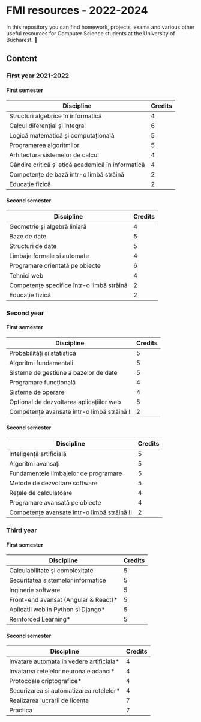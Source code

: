 # FMI resources - 2022-2024

In this repository you can find homework, projects, exams and various 
other useful resources for Computer Science students at the University of Bucharest. :duck:


## Content

### First year 2021-2022
#### First semester

| Discipline                                       | Credits |
|--------------------------------------------------|---------|
| Structuri algebrice în informatică               |    4    |
| Calcul diferențial și integral                   |    6    |
| Logică matematică și computațională              |    5    |
| Programarea algoritmilor                         |    5    |
| Arhitectura sistemelor de calcul                 |    4    |
| Gândire critică și etică academică în informatică|    4    |
| Competențe de bază într-o limbă străină          |    2    |
| Educație fizică                                  |    2    |

#### Second semester
| Discipline                                       | Credits |
|--------------------------------------------------|---------|
| Geometrie și algebră liniară                     |    4    |
| Baze de date                                     |    5    |
| Structuri de date                                |    5    |
| Limbaje formale și automate                      |    4    |
| Programare orientată pe obiecte                  |    6    |
| Tehnici web                                      |    4    |
| Competențe specifice într-o limbă străină        |    2    |
| Educație fizică                                  |    2    |

### Second year
#### First semester
| Discipline                                       | Credits |
|--------------------------------------------------|---------|
| Probabilități și statistică                      |    5    |
| Algoritmi fundamentali                           |    5    |
| Sisteme de gestiune a bazelor de date            |    5    |
| Programare funcțională                           |    4    |
| Sisteme de operare                               |    4    |
| Optional de dezvoltarea aplicațiilor web         |    5    |
| Competențe avansate într-o limbă străină I       |    2    |

#### Second semester
| Discipline                                       | Credits |
|--------------------------------------------------|---------|
| Inteligență artificială                          |    5    |
| Algoritmi avansați                               |    5    |
| Fundamentele limbajelor de programare            |    5    |
| Metode de dezvoltare software                    |    5    |
| Rețele de calculatoare                           |    4    |
| Programare avansată pe obiecte                   |    4    |
| Competențe avansate într-o limbă străină II      |    2    |

### Third year
#### First semester
| Discipline                                       | Credits |
|--------------------------------------------------|---------|
| Calculabilitate și complexitate                  |    5    |
| Securitatea sistemelor informatice               |    5    |
| Inginerie software                               |    5    |
| Front-end avansat (Angular & React)*             |    5    |
| Aplicatii web in Python si Django*               |    5    |
| Reinforced Learning*                             |    5    |

#### Second semester
| Discipline                                       | Credits |
|--------------------------------------------------|---------|
| Invatare automata in vedere artificiala*	   |    4    |
| Invatarea retelelor neuronale adanci*   	   |    4    |
| Protocoale criptografice*              	   |    4    |
| Securizarea si automatizarea retelelor*	   |    4    |
| Realizarea lucrarii de licenta		   |    7    |
| Practica					   |    7    |

